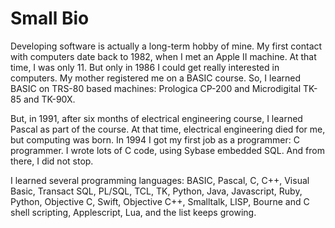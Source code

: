 # Small Bio

Developing software is actually a long-term hobby of mine. My first contact with
computers date back to 1982, when I met an Apple II machine. At that time, I was
only 11. But only in 1986 I could get really interested in computers. My mother
registered me on a BASIC course. So, I learned BASIC on TRS-80 based machines:
Prologica CP-200 and Microdigital TK-85 and TK-90X. 

But, in 1991, after six months of electrical engineering course, I learned
Pascal as part of the course. At that time, electrical engineering died for me,
but computing was born. In 1994 I got my first job as a programmer: C
programmer. I wrote lots of C code, using Sybase embedded SQL. And from there, I
did not stop. 

I learned several programming languages: BASIC, Pascal, C, C++, Visual Basic,
Transact SQL, PL/SQL, TCL, TK, Python, Java, Javascript, Ruby, Python, Objective
C, Swift, Objective C++, Smalltalk, LISP, Bourne and C shell scripting,
Applescript, Lua, and the list keeps growing.


